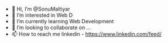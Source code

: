 - 👋 Hi, I’m @SonuMaltiyar
- 👀 I’m interested in  Web D
- 🌱 I’m currently learning Web Development
- 💞️ I’m looking to collaborate on ...
- 📫 How to reach me
  linkedin - https://www.linkedin.com/feed/

<!---
SonuMaltiyar/SonuMaltiyar is a ✨ special ✨ repository because its `README.md` (this file) appears on your GitHub profile.
You can click the Preview link to take a look at your changes.
--->
